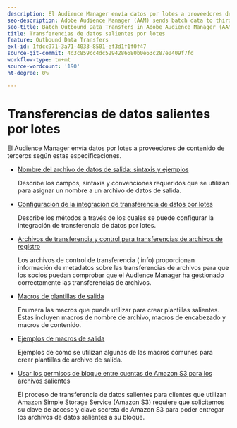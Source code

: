```yaml
---
description: El Audience Manager envía datos por lotes a proveedores de contenido de terceros según estas especificaciones.
seo-description: Adobe Audience Manager (AAM) sends batch data to third-party content providers according to these specifications.
seo-title: Batch Outbound Data Transfers in Adobe Audience Manager (AAM)
title: Transferencias de datos salientes por lotes
feature: Outbound Data Transfers
exl-id: 1fdcc971-3a71-4033-8501-ef3d1f1f0f47
source-git-commit: 4d3c859cc4dc5294286680b0e63c287e0409f7fd
workflow-type: tm+mt
source-wordcount: '190'
ht-degree: 0%

---
```


# Transferencias de datos salientes por lotes

El Audience Manager envía datos por lotes a proveedores de contenido de terceros según estas especificaciones.

* [Nombre del archivo de datos de salida: sintaxis y ejemplos](/help/using/integration/receiving-audience-data/batch-outbound-transfers/outbound-file-name-contents.md)

  Describe los campos, sintaxis y convenciones requeridos que se utilizan para asignar un nombre a un archivo de datos de salida.

* [Configuración de la integración de transferencia de datos por lotes](batch-server-configuration.md)

  Describe los métodos a través de los cuales se puede configurar la integración de transferencia de datos por lotes.

* [Archivos de transferencia y control para transferencias de archivos de registro](/help/using/integration/receiving-audience-data/batch-outbound-transfers/transfer-control-files.md)

  Los archivos de control de transferencia (.info) proporcionan información de metadatos sobre las transferencias de archivos para que los socios puedan comprobar que el Audience Manager ha gestionado correctamente las transferencias de archivos.

* [Macros de plantillas de salida](/help/using/integration/receiving-audience-data/batch-outbound-transfers/outbound-template-macros.md)

  Enumera las macros que puede utilizar para crear plantillas salientes. Estas incluyen macros de nombre de archivo, macros de encabezado y macros de contenido.

* [Ejemplos de macros de salida](/help/using/integration/receiving-audience-data/batch-outbound-transfers/outbound-macro-examples.md)

  Ejemplos de cómo se utilizan algunas de las macros comunes para crear plantillas de archivo de salida.

* [Usar los permisos de bloque entre cuentas de Amazon S3 para los archivos salientes](/help/using/integration/receiving-audience-data/batch-outbound-transfers/authorize-s3-cross-bucket.md)

  El proceso de transferencia de datos salientes para clientes que utilizan Amazon Simple Storage Service (Amazon S3) requiere que solicitemos su clave de acceso y clave secreta de Amazon S3 para poder entregar los archivos de datos salientes a su bloque.
